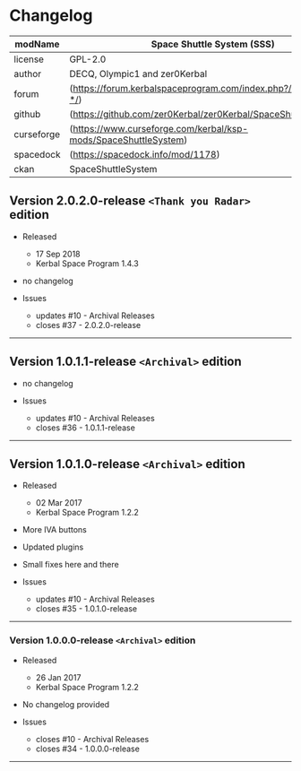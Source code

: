 ﻿# Changelog  
  
| modName    | Space Shuttle System (SSS)                                        |
| ---------- | ----------------------------------------------------------------- |
| license    | GPL-2.0                                                           |
| author     | DECQ, Olympic1 and zer0Kerbal                                     |
| forum      | (https://forum.kerbalspaceprogram.com/index.php?/topic/209526-*/) |
| github     | (https://github.com/zer0Kerbal/zer0Kerbal/SpaceShuttleSystem)     |
| curseforge | (https://www.curseforge.com/kerbal/ksp-mods/SpaceShuttleSystem)   |
| spacedock  | (https://spacedock.info/mod/1178)                                 |
| ckan       | SpaceShuttleSystem                                                |

## Version 2.0.2.0-release `<Thank you Radar>` edition

* Released
  * 17 Sep 2018
  * Kerbal Space Program 1.4.3

* no changelog

* Issues
  * updates #10 - Archival Releases
  * closes #37 - 2.0.2.0-release

---

## Version  1.0.1.1-release `<Archival>` edition

* no changelog

* Issues
  * updates #10 - Archival Releases
  * closes #36 - 1.0.1.1-release

---

## Version 1.0.1.0-release `<Archival>` edition

* Released
  * 02 Mar 2017
  * Kerbal Space Program 1.2.2

* More IVA buttons
* Updated plugins
* Small fixes here and there

* Issues
  * updates #10 - Archival Releases
  * closes #35 - 1.0.1.0-release

---

### Version 1.0.0.0-release `<Archival>` edition

* Released
  * 26 Jan 2017
  * Kerbal Space Program 1.2.2

* No changelog provided

* Issues
  * closes #10 - Archival Releases
  * closes #34 - 1.0.0.0-release

---
